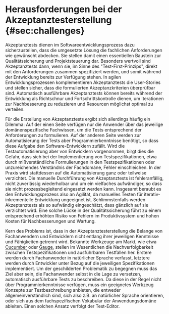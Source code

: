 
# Herausforderungen bei der Akzeptanztesterstellung {#sec:challenges}

Akzeptanztests dienen im Softwareentwicklungsprozess dazu sicherzustellen, dass die umgesetzte Lösung die fachlichen Anforderungen wie gewünscht abdecken. Sie stellen damit einen essentiellen Baustein zur Qualitätssicherung und Projektsteuerung dar. Besonders wertvoll sind Akzeptanztests dann, wenn sie, im Sinne des "Test-First-Prinzips", direkt mit den Anforderungen zusammen spezifiziert werden, und somit während der Entwicklung bereits zur Verfügung stehen. In agilen Entwicklungsprozessen komplementieren Akzeptanztests die User-Stories und stellen sicher, dass die formulierten Akzeptanzkriterien überprüfbar sind. Automatisch ausführbare Akzeptanztests können bereits während der Entwicklung als Richtschnur und Fortschrittskontrolle dienen, um Iterationen zur Nachbesserung zu reduzieren und Resourcen möglichst optimal zu verteilen.

Für die Erstellung von Akzeptanztests ergibt sich allerdings häufig ein Dilemma: Auf der einen Seite verfügen nur die Anwender über das jeweilige domänenspezifische Fachwissen, um die Tests entsprechend der Anforderungen zu formulieren. Auf der anderen Seite werden zur Automatisierung der Tests aber Programmierkenntnisse benötigt, so dass diese Aufgabe den Software-Entwicklern zufällt. Wird die Testautomatisierung aber von Entwicklern vorgenommen, birgt dies die Gefahr, dass sich bei der Implementierung von Testspezifikationen, etwa durch mißverständliche Formulierungen in den Testspezifikationen oder unzureichendes Verständnis der Fachdomäne, Fehler einschleichen. In der Praxis wird stattdessen auf die Automatisierung ganz oder teilweise verzichtet. Die manuelle Durchführung von Akzeptanztests ist fehleranfällig, nicht zuverlässig wiederholbar und um ein vielfaches aufwändiger, so dass sie nicht prozessbegleitend eingesetzt werden kann. Insgesamt beraubt es den Entwicklungsprozess also an Agilität, da manuelles Testen für iterativ-inkrementelle Entwicklung ungeeignet ist. Schlimmstenfalls werden Akzeptanztests als so aufwändig eingeschätzt, dass gänzlich auf sie verzichtet wird. Eine solche Lücke in der Qualitätssicherung führt zu einem entsprechend erhöhten Risiko von Fehlern im Produktivsystem und hohen Kosten für Nachbesserungen und Wartung.

Kern des Problems ist, dass in der Akzeptanztesterstellung die Belange von Fachanwendern und Entwicklern nicht entlang ihrer jeweiligen Kenntnisse und Fähigkeiten getrennt wird. Bekannte Werkzeuge am Markt, wie etwa [Cucumber](https://cucumber.io/) oder [Gauge](https://gauge.org/), stellen im Wesentlichen die Nachverfolgbarkeit zwischen Testspezifikationen und ausführbaren Testfällen her. Erstere werden durch Fachanwender in natürlicher Sprache verfasst, letztere werden durch Entwickler unter Bezug auf die jeweiligen Spezifikationen implementiert. Um der geschilderten Problematik zu begegnen muss das Ziel aber sein, die Fachanwender selbst in die Lage zu versetzen, automatisch ausführbare Tests zu beschreiben. Da diese in der Regel nicht über Programmierkenntnisse verfügen, muss ein geeignetes Werkzeug Konzepte zur Testbeschreibung anbieten, die entweder allgemeinverständlich sind, sich also z.B. an natürlicher Sprache orientieren, oder sich aus dem fachspezifischen Vokabular der Anwendungsdomäne ableiten. Einen solchen Ansatz verfolgt der Test-Editor.